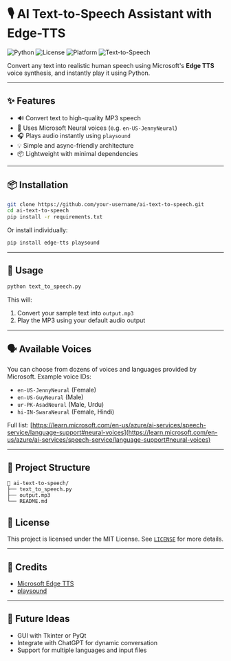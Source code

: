 # 🎙️ AI Text-to-Speech Assistant with Edge-TTS

![Python](https://img.shields.io/badge/Python-3.10+-blue)
![License](https://img.shields.io/badge/License-MIT-green)
![Platform](https://img.shields.io/badge/Platform-Windows%20%7C%20Linux%20%7C%20macOS-lightgrey)
![Text-to-Speech](https://img.shields.io/badge/TTS-Edge--TTS-orange)

Convert any text into realistic human speech using Microsoft's **Edge TTS** voice synthesis, and instantly play it using Python.

---

## ✨ Features

- 🔊 Convert text to high-quality MP3 speech
- 🧠 Uses Microsoft Neural voices (e.g. `en-US-JennyNeural`)
- 🎧 Plays audio instantly using `playsound`
- 💡 Simple and async-friendly architecture
- 📦 Lightweight with minimal dependencies

---

## 📦 Installation

```bash
git clone https://github.com/your-username/ai-text-to-speech.git
cd ai-text-to-speech
pip install -r requirements.txt
````

Or install individually:

```bash
pip install edge-tts playsound
```

---

## 🚀 Usage

```bash
python text_to_speech.py
```

This will:

1. Convert your sample text into `output.mp3`
2. Play the MP3 using your default audio output

---

## 🗣️ Available Voices

You can choose from dozens of voices and languages provided by Microsoft. Example voice IDs:

* `en-US-JennyNeural` (Female)
* `en-US-GuyNeural` (Male)
* `ur-PK-AsadNeural` (Male, Urdu)
* `hi-IN-SwaraNeural` (Female, Hindi)

Full list: [https://learn.microsoft.com/en-us/azure/ai-services/speech-service/language-support#neural-voices](https://learn.microsoft.com/en-us/azure/ai-services/speech-service/language-support#neural-voices)

---

## 📂 Project Structure

```
📁 ai-text-to-speech/
├── text_to_speech.py
├── output.mp3
└── README.md
```

## 📝 License

This project is licensed under the MIT License. See [`LICENSE`](LICENSE) for more details.

---

## 🙌 Credits

* [Microsoft Edge TTS](https://github.com/rany2/edge-tts)
* [playsound](https://github.com/TaylorSMarks/playsound)

---

## 🧠 Future Ideas

* GUI with Tkinter or PyQt
* Integrate with ChatGPT for dynamic conversation
* Support for multiple languages and input files

